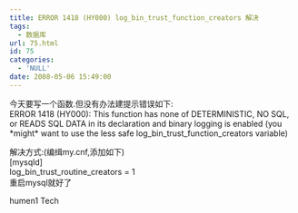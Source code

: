 ```yaml
---
title: ERROR 1418 (HY000) log_bin_trust_function_creators 解决
tags:
  - 数据库
url: 75.html
id: 75
categories:
  - 'NULL'
date: 2008-05-06 15:49:00
---
```


今天要写一个函数.但没有办法建提示错误如下:  
ERROR 1418 (HY000): This function has none of DETERMINISTIC, NO SQL, or READS SQL DATA in its declaration and binary logging is enabled (you \*might\* want to use the less safe log\_bin\_trust\_function\_creators variable)  
  
解决方式:(编缉my.cnf,添加如下)  
\[mysqld\]  
log\_bin\_trust\_routine\_creators = 1  
重启mysql就好了  

humen1 Tech